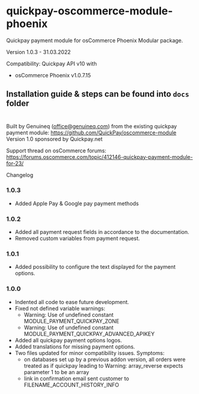# quickpay-oscommerce-module-phoenix
Quickpay payment module for osCommerce Phoenix
Modular package.

Version 1.0.3 - 31.03.2022

Compatibility:
Quickpay API v10 with
- osCommerce Phoenix v1.0.7.15

## Installation guide & steps can be found into `docs` folder
#

Built by Genuineq (office@genuineq.com) from the existing quickpay payment module: https://github.com/QuickPay/oscommerce-module
Version 1.0 sponsored by Quickpay.net

Support thread on osCommerce forums:
https://forums.oscommerce.com/topic/412146-quickpay-payment-module-for-23/

Changelog
### 1.0.3
- Added Apple Pay & Google pay payment methods
### 1.0.2
- Added all payment request fields in accordance to the documentation.
- Removed custom variables from payment request.
### 1.0.1
- Added possibility to configure the text displayed for the payment options.
### 1.0.0
- Indented all code to ease future development.
- Fixed not defined variable warnings:
  * Warning: Use of undefined constant MODULE_PAYMENT_QUICKPAY_ZONE
  * Warning: Use of undefined constant MODULE_PAYMENT_QUICKPAY_ADVANCED_APIKEY
- Added all quickpay payment options logos.
- Added translations for missing payment options.
- Two files updated for minor compatibility issues. Symptoms:
   * on databases set up by a previous addon version, all orders were treated as if quickpay leading to Warning: array_reverse expects parameter 1 to be an array
  * link in confirmation email sent customer to FILENAME_ACCOUNT_HISTORY_INFO
